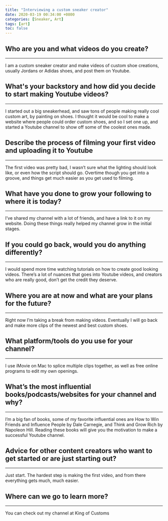 ```yaml
---
title: "Interviewing a custom sneaker creator"
date: 2020-03-19 00:34:00 +0800
categories: [Sneaker, Art]
tags: [art]
toc: false
---
```


## Who are you and what videos do you create?
_____________________________________________

I am a custom sneaker creator and make videos of custom shoe creations, usually Jordans or Adidas shoes, and post them on Youtube.

## What's your backstory and how did you decide to start making Youtube videos?
_______________________________________________________________________________

I started out a big sneakerhead, and saw tons of people making really cool custom art, by painting on shoes. I thought it would be cool to make a website where people could order custom shoes, and so I set one up, and started a Youtube channel to show off some of the coolest ones made.

## Describe the process of filming your first video and uploading it to Youtube
______________________________________________________________________________

The first video was pretty bad, I wasn’t sure what the lighting should look like, or even how the script should go. Overtime though you get into a groove, and things get much easier as you get used to filming.

## What have you done to grow your following to where it is today?
_________________________________________________________________

I’ve shared my channel with a lot of friends, and have a link to it on my website. Doing these things really helped my channel grow in the initial stages.

## If you could go back, would you do anything differently?
__________________________________________________________

I would spend more time watching tutorials on how to create good looking videos. There’s a lot of nuances that goes into Youtube videos, and creators who are really good, don’t get the credit they deserve.

## Where you are at now and what are your plans for the future?
______________________________________________________________

Right now I’m taking a break from making videos. Eventually I will go back and make more clips of the newest and best custom shoes.

## What platform/tools do you use for your channel?
__________________________________________________

I use iMovie on Mac to splice multiple clips together, as well as free online programs to edit my own openings.

## What’s the most influential books/podcasts/websites for your channel and why?
_______________________________________________________________________________

I’m a big fan of books, some of my favorite influential ones are How to Win Friends and Influence People by Dale Carnegie, and Think and Grow Rich by Napoleon Hill. Reading these books will give you the motivation to make a successful Youtube channel.

## Advice for other content creators who want to get started or are just starting out?
_____________________________________________________________________________________

Just start. The hardest step is making the first video, and from there everything gets much, much easier.

## Where can we go to learn more?
________________________________

You can check out my channel at King of Customs

